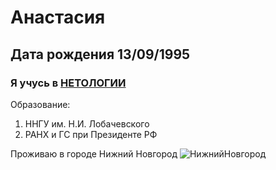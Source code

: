 #  Анастасия
## Дата рождения 13/09/1995 
### Я учусь в [НЕТОЛОГИИ](https://netology.ru/)
Образование:

1. ННГУ им. Н.И. Лобачевского
2. РАНХ и ГС при Президенте РФ

Проживаю в городе Нижний Новгород
![НижнийНовгород](https://sportishka.com/uploads/posts/2022-11/1667438856_8-sportishka-com-p-dostoprimechatelnosti-nizhnego-novgoroda-v-8.jpg)

